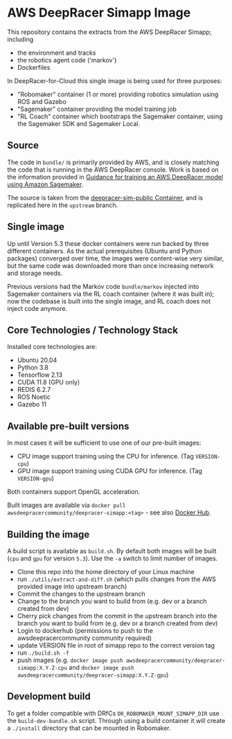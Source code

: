 # AWS DeepRacer Simapp Image

This repository contains the extracts from the AWS DeepRacer Simapp; including

- the environment and tracks
- the robotics agent code ('markov')
- Dockerfiles

In DeepRacer-for-Cloud this single image is being used for three purposes:

- "Robomaker" container (1 or more) providing robotics simulation using ROS and Gazebo
- "Sagemaker" container providing the model training job
- "RL Coach" container which bootstraps the Sagemaker container, using the Sagemaker SDK and Sagemaker Local.

## Source

The code in `bundle/` is primarily provided by AWS, and is closely matching the code that is running in the AWS DeepRacer console. Work is based on the information
provided in [Guidance for training an AWS DeepRacer model using Amazon Sagemaker](https://github.com/aws-solutions-library-samples/guidance-for-training-an-aws-deepracer-model-using-amazon-sagemaker).

The source is taken from the [deepracer-sim-public Container](https://gallery.ecr.aws/k1d3r4z1/deepracer-sim-public), and is replicated here in the `upstream` branch.

## Single image

Up until Version 5.3 these docker containers were run backed by three different containers. As the actual prerequisites (Ubuntu and Python packages) converged
over time, the images were content-wise very similar, but the same code was downloaded more than once increasing network and storage needs.

Previous versions had the Markov code `bundle/markov` injected into Sagemaker containers via the RL coach container (where it was built in); now the codebase
is built into the single image, and RL coach does not inject code anymore.

## Core Technologies / Technology Stack

Installed core technologies are:
 - Ubuntu 20.04
 - Python 3.8
 - Tensorflow 2.13
 - CUDA 11.8 (GPU only)
 - REDIS 6.2.7
 - ROS Noetic
 - Gazebo 11

## Available pre-built versions

In most cases it will be sufficient to use one of our pre-built images:

- CPU image support training using the CPU for inference. (Tag `VERSION-cpu`)
- GPU image support training using CUDA GPU for inference. (Tag `VERSION-gpu`)

Both containers support OpenGL acceleration.

Built images are available via `docker pull awsdeepracercommunity/deepracer-simapp:<tag>` - see also [Docker Hub](https://hub.docker.com/repository/docker/awsdeepracercommunity/deepracer-simapp).

## Building the image

A build script is available as `build.sh`. By default both images will be built (`cpu` and `gpu` for version `5.3`). Use the `-a` switch to limit number of images.

- Clone this repo into the home directory of your Linux machine
- run `./utils/extract-and-diff.sh` (which pulls changes from the AWS provided image into upstream branch)
- Commit the changes to the upstream branch
- Change to the branch you want to build from (e.g. dev or a branch created from dev)
- Cherry pick changes from the commit in the upstream branch into the branch you want to build from (e.g. dev or a branch created from dev)
- Login to dockerhub (permissions to push to the awsdeepracercommunity community  required)
- update VERSION file in root of simapp repo to the correct version tag
- run `./build.sh -f`
- push images (e.g. `docker image push awsdeepracercommunity/deepracer-simapp:X.Y.Z-cpu` and `docker image push awsdeepracercommunity/deepracer-simapp:X.Y.Z-gpu`)

## Development build

To get a folder compatible with DRfCs `DR_ROBOMAKER_MOUNT_SIMAPP_DIR` use the `build-dev-bundle.sh` script. Through using a build container it will create a `./install` directory that can be mounted in Robomaker.
